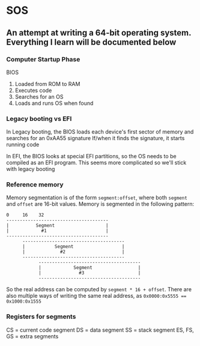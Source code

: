 # SOS

## An attempt at writing a 64-bit operating system. Everything I learn will be documented below

### Computer Startup Phase
BIOS
1. Loaded from ROM to RAM
2. Executes code
3. Searches for an OS
4. Loads and runs OS when found

### Legacy booting vs EFI
In Legacy booting, the BIOS loads each device's first sector of memory and 
searches for an 0xAA55 signature
If/when it finds the signature, it starts running code

In EFI, the BIOS looks at special EFI partitions, so the OS needs to be 
compiled as an EFI program. This seems more complicated so we'll stick with
legacy booting

### Reference memory

Memory segmentation is of the form `segment:offset`, where both `segment` and
`offset` are 16-bit values. Memory is segmented in the following pattern:

```
0     16    32
--------------------------------------
|          Segment                   |
|            #1                      |
--------------------------------------
      --------------------------------------
      |           Segment                  |
      |             #2                     |
      --------------------------------------
            --------------------------------------
            |            Segment                 |
            |              #3                    |
            --------------------------------------
```

So the real address can be computed by `segment * 16 + offset`. There are
also multiple ways of writing the same real address, as
`0x0000:0x5555 == 0x1000:0x1555`

### Registers for segments
CS = current code segment
DS = data segment
SS = stack segment
ES, FS, GS = extra segments

